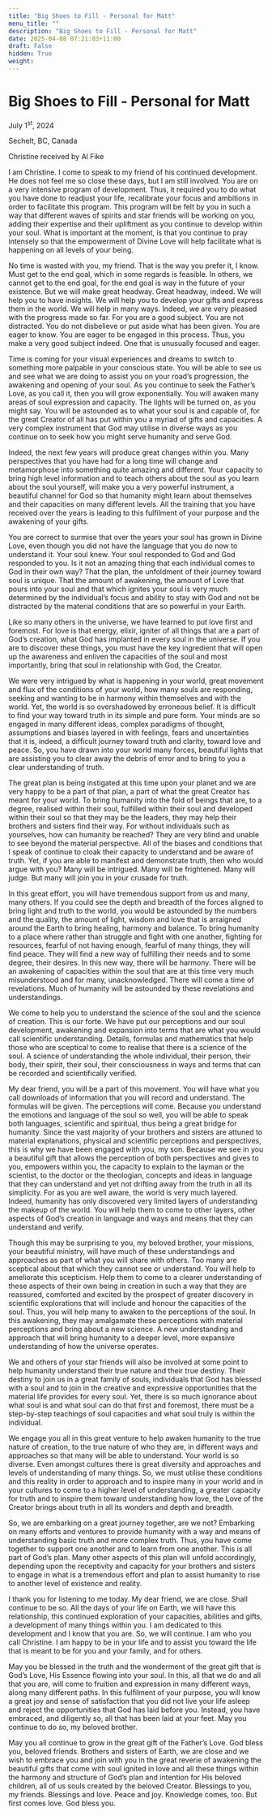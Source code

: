 ```yaml
---
title: "Big Shoes to Fill - Personal for Matt"
menu_title: ""
description: "Big Shoes to Fill - Personal for Matt"
date: 2025-04-08 07:21:03+11:00
draft: False
hidden: True
weight:
---
```

# Big Shoes to Fill - Personal for Matt

July 1<sup>st</sup>, 2024

Sechelt, BC, Canada

Christine received by Al Fike

I am Christine. I come to speak to my friend of his continued development. He does not feel me so close these days, but I am still involved. You are on a very intensive program of development. Thus, it required you to do what you have done to readjust your life, recalibrate your focus and ambitions in order to facilitate this program. This program will be felt by you in such a way that different waves of spirits and star friends will be working on you, adding their expertise and their upliftment as you continue to develop within your soul. What is important at the moment, is that you continue to pray intensely so that the empowerment of Divine Love will help facilitate what is happening on all levels of your being.

No time is wasted with you, my friend. That is the way you prefer it, I know. Must get to the end goal, which in some regards is feasible. In others, we cannot get to the end goal, for the end goal is way in the future of your existence. But we will make great headway. Great headway, indeed. We will help you to have insights. We will help you to develop your gifts and express them in the world. We will help in many ways. Indeed, we are very pleased with the progress made so far. For you are a good subject. You are not distracted. You do not disbelieve or put aside what has been given. You are eager to know. You are eager to be engaged in this process. Thus, you make a very good subject indeed. One that is unusually focused and eager.

Time is coming for your visual experiences and dreams to switch to something more palpable in your conscious state. You will be able to see us and see what we are doing to assist you on your road’s progression, the awakening and opening of your soul. As you continue to seek the Father’s Love, as you call it, then you will grow exponentially. You will awaken many areas of soul expression and capacity. The lights will be turned on, as you might say. You will be astounded as to what your soul is and capable of, for the great Creator of all has put within you a myriad of gifts and capacities. A very complex instrument that God may utilise in diverse ways as you continue on to seek how you might serve humanity and serve God.

Indeed, the next few years will produce great changes within you. Many perspectives that you have had for a long time will change and metamorphose into something quite amazing and different. Your capacity to bring high level information and to teach others about the soul as you learn about the soul yourself, will make you a very powerful instrument, a beautiful channel for God so that humanity might learn about themselves and their capacities on many different levels. All the training that you have received over the years is leading to this fulfilment of your purpose and the awakening of your gifts.

You are correct to surmise that over the years your soul has grown in Divine Love, even though you did not have the language that you do now to understand it. Your soul knew. Your soul responded to God and God responded to you. Is it not an amazing thing that each individual comes to God in their own way? That the plan, the unfoldment of their journey toward soul is unique. That the amount of awakening, the amount of Love that pours into your soul and that which ignites your soul is very much determined by the individual’s focus and ability to stay with God and not be distracted by the material conditions that are so powerful in your Earth.

Like so many others in the universe, we have learned to put love first and foremost. For love is that energy, elixir, igniter of all things that are a part of God’s creation, what God has implanted in every soul in the universe. If you are to discover these things, you must have the key ingredient that will open up the awareness and enliven the capacities of the soul and most importantly, bring that soul in relationship with God, the Creator.

We were very intrigued by what is happening in your world, great movement and flux of the conditions of your world, how many souls are responding, seeking and wanting to be in harmony within themselves and with the world. Yet, the world is so overshadowed by erroneous belief. It is difficult to find your way toward truth in its simple and pure form. Your minds are so engaged in many different ideas, complex paradigms of thought, assumptions and biases layered in with feelings, fears and uncertainties that it is, indeed, a difficult journey toward truth and clarity, toward love and peace. So, you have drawn into your world many forces, beautiful lights that are assisting you to clear away the debris of error and to bring to you a clear understanding of truth.

The great plan is being instigated at this time upon your planet and we are very happy to be a part of that plan, a part of what the great Creator has meant for your world. To bring humanity into the fold of beings that are, to a degree, realised within their soul, fulfilled within their soul and developed within their soul so that they may be the leaders, they may help their brothers and sisters find their way. For without individuals such as yourselves, how can humanity be reached? They are very blind and unable to see beyond the material perspective. All of the biases and conditions that I speak of continue to cloak their capacity to understand and be aware of truth. Yet, if you are able to manifest and demonstrate truth, then who would argue with you? Many will be intrigued. Many will be frightened. Many will judge. But many will join you in your crusade for truth.

In this great effort, you will have tremendous support from us and many, many others. If you could see the depth and breadth of the forces aligned to bring light and truth to the world, you would be astounded by the numbers and the quality, the amount of light, wisdom and love that is arraigned around the Earth to bring healing, harmony and balance. To bring humanity to a place where rather than struggle and fight with one another, fighting for resources, fearful of not having enough, fearful of many things, they will find peace. They will find a new way of fulfilling their needs and to some degree, their desires. In this new way, there will be harmony. There will be an awakening of capacities within the soul that are at this time very much misunderstood and for many, unacknowledged. There will come a time of revelations. Much of humanity will be astounded by these revelations and understandings.

We come to help you to understand the science of the soul and the science of creation. This is our forte. We have put our perceptions and our soul development, awakening and expansion into terms that are what you would call scientific understanding. Details, formulas and mathematics that help those who are sceptical to come to realise that there is a science of the soul. A science of understanding the whole individual, their person, their body, their spirit, their soul, their consciousness in ways and terms that can be recorded and scientifically verified.

My dear friend, you will be a part of this movement. You will have what you call downloads of information that you will record and understand. The formulas will be given. The perceptions will come. Because you understand the emotions and language of the soul so well, you will be able to speak both languages, scientific and spiritual, thus being a great bridge for humanity. Since the vast majority of your brothers and sisters are attuned to material explanations, physical and scientific perceptions and perspectives, this is why we have been engaged with you, my son. Because we see in you a beautiful gift that allows the perception of both perspectives and gives to you, empowers within you, the capacity to explain to the layman or the scientist, to the doctor or the theologian, concepts and ideas in language that they can understand and yet not drifting away from the truth in all its simplicity. For as you are well aware, the world is very much layered. Indeed, humanity has only discovered very limited layers of understanding the makeup of the world. You will help them to come to other layers, other aspects of God’s creation in language and ways and means that they can understand and verify.

Though this may be surprising to you, my beloved brother, your missions, your beautiful ministry, will have much of these understandings and approaches as part of what you will share with others. Too many are sceptical about that which they cannot see or understand. You will help to ameliorate this scepticism. Help them to come to a clearer understanding of these aspects of their own being in creation in such a way that they are reassured, comforted and excited by the prospect of greater discovery in scientific explorations that will include and honour the capacities of the soul. Thus, you will help many to awaken to the perceptions of the soul. In this awakening, they may amalgamate these perceptions with material perceptions and bring about a new science. A new understanding and approach that will bring humanity to a deeper level, more expansive understanding of how the universe operates.

We and others of your star friends will also be involved at some point to help humanity understand their true nature and their true destiny. Their destiny to join us in a great family of souls, individuals that God has blessed with a soul and to join in the creative and expressive opportunities that the material life provides for every soul. Yet, there is so much ignorance about what soul is and what soul can do that first and foremost, there must be a step-by-step teachings of soul capacities and what soul truly is within the individual.

We engage you all in this great venture to help awaken humanity to the true nature of creation, to the true nature of who they are, in different ways and approaches so that many will be able to understand. Your world is so diverse. Even amongst cultures there is great diversity and approaches and levels of understanding of many things. So, we must utilise these conditions and this reality in order to approach and to inspire many in your world and in your cultures to come to a higher level of understanding, a greater capacity for truth and to inspire them toward understanding how love, the Love of the Creator brings about truth in all its wonders and depth and breadth.

So, we are embarking on a great journey together, are we not? Embarking on many efforts and ventures to provide humanity with a way and means of understanding basic truth and more complex truth. Thus, you have come together to support one another and to learn from one another. This is all part of God’s plan. Many other aspects of this plan will unfold accordingly, depending upon the receptivity and capacity for your brothers and sisters to engage in what is a tremendous effort and plan to assist humanity to rise to another level of existence and reality.

I thank you for listening to me today. My dear friend, we are close. Shall continue to be so. All the days of your life on Earth, we will have this relationship, this continued exploration of your capacities, abilities and gifts, a development of many things within you. I am dedicated to this development and I know that you are. So, we will continue. I am who you call Christine. I am happy to be in your life and to assist you toward the life that is meant to be for you and your family, and for others.

May you be blessed in the truth and the wonderment of the great gift that is God’s Love, His Essence flowing into your soul. In this, all that we do and all that you are, will come to fruition and expression in many different ways, along many different paths. In this fulfilment of your purpose, you will know a great joy and sense of satisfaction that you did not live your life asleep and reject the opportunities that God has laid before you. Instead, you have embraced, and diligently so, all that has been laid at your feet. May you continue to do so, my beloved brother.

May you all continue to grow in the great gift of the Father’s Love. God bless you, beloved friends. Brothers and sisters of Earth, we are close and we wish to embrace you and join with you in the great reverie of awakening the beautiful gifts that come with soul ignited in love and all these things within the harmony and structure of God’s plan and intention for His beloved children, all of us souls created by the beloved Creator. Blessings to you, my friends. Blessings and love. Peace and joy. Knowledge comes, too. But first comes love. God bless you.
